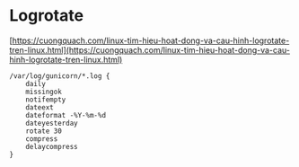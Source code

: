 # Logrotate
[https://cuongquach.com/linux-tim-hieu-hoat-dong-va-cau-hinh-logrotate-tren-linux.html](https://cuongquach.com/linux-tim-hieu-hoat-dong-va-cau-hinh-logrotate-tren-linux.html)

```
/var/log/gunicorn/*.log {
    daily
    missingok
    notifempty
    dateext
    dateformat -%Y-%m-%d
    dateyesterday
    rotate 30   
    compress
    delaycompress
}
```
